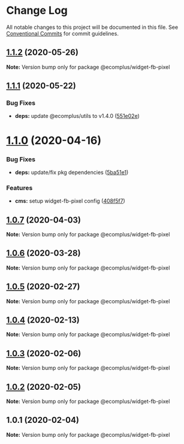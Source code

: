 # Change Log

All notable changes to this project will be documented in this file.
See [Conventional Commits](https://conventionalcommits.org) for commit guidelines.

## [1.1.2](https://github.com/ecomplus/storefront/compare/@ecomplus/widget-fb-pixel@1.1.1...@ecomplus/widget-fb-pixel@1.1.2) (2020-05-26)

**Note:** Version bump only for package @ecomplus/widget-fb-pixel





## [1.1.1](https://github.com/ecomplus/storefront/compare/@ecomplus/widget-fb-pixel@1.1.0...@ecomplus/widget-fb-pixel@1.1.1) (2020-05-22)


### Bug Fixes

* **deps:** update @ecomplus/utils to v1.4.0 ([551e02e](https://github.com/ecomplus/storefront/commit/551e02e0e1e3bee6ce7002fd84d0c91f9cb8fb08))





# [1.1.0](https://github.com/ecomplus/storefront/compare/@ecomplus/widget-fb-pixel@1.0.7...@ecomplus/widget-fb-pixel@1.1.0) (2020-04-16)


### Bug Fixes

* **deps:** update/fix pkg dependencies ([5ba51e1](https://github.com/ecomplus/storefront/commit/5ba51e1b89b8647d510a560192a3bfee8f103cc1))


### Features

* **cms:** setup widget-fb-pixel config ([408f5f7](https://github.com/ecomplus/storefront/commit/408f5f77f6431d124f0e5f960b521e36e0130516))





## [1.0.7](https://github.com/ecomplus/storefront/compare/@ecomplus/widget-fb-pixel@1.0.6...@ecomplus/widget-fb-pixel@1.0.7) (2020-04-03)

**Note:** Version bump only for package @ecomplus/widget-fb-pixel





## [1.0.6](https://github.com/ecomplus/storefront/compare/@ecomplus/widget-fb-pixel@1.0.5...@ecomplus/widget-fb-pixel@1.0.6) (2020-03-28)

**Note:** Version bump only for package @ecomplus/widget-fb-pixel





## [1.0.5](https://github.com/ecomplus/storefront/compare/@ecomplus/widget-fb-pixel@1.0.4...@ecomplus/widget-fb-pixel@1.0.5) (2020-02-27)

**Note:** Version bump only for package @ecomplus/widget-fb-pixel





## [1.0.4](https://github.com/ecomplus/storefront/compare/@ecomplus/widget-fb-pixel@1.0.3...@ecomplus/widget-fb-pixel@1.0.4) (2020-02-13)

**Note:** Version bump only for package @ecomplus/widget-fb-pixel





## [1.0.3](https://github.com/ecomclub/storefront/compare/@ecomplus/widget-fb-pixel@1.0.2...@ecomplus/widget-fb-pixel@1.0.3) (2020-02-06)

**Note:** Version bump only for package @ecomplus/widget-fb-pixel





## [1.0.2](https://github.com/ecomclub/storefront/compare/@ecomplus/widget-fb-pixel@1.0.1...@ecomplus/widget-fb-pixel@1.0.2) (2020-02-05)

**Note:** Version bump only for package @ecomplus/widget-fb-pixel





## 1.0.1 (2020-02-04)

**Note:** Version bump only for package @ecomplus/widget-fb-pixel
